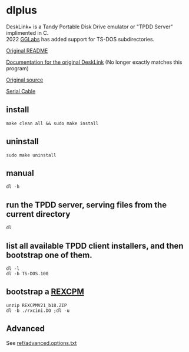 # dlplus
DeskLink+ is a Tandy Portable Disk Drive emulator or "TPDD Server" implimented in C.  
2022 [GGLabs](https://gglabs.us/) has added support for TS-DOS subdirectories.

[Original README](README.txt)

[Documentation for the original DeskLink](dl.do) (No longer exactly matches this program)

[Original source](http://bitchin100.com/files/linux/dlplus.zip)

[Serial Cable](http://tandy.wiki/Model_T_Serial_Cable)

## install
```
make clean all && sudo make install
```

## uninstall
```
sudo make uninstall
```

## manual
```
dl -h
```

## run the TPDD server, serving files from the current directory
```
dl
```

## list all available TPDD client installers, and then bootstrap one of them.
```
dl -l
dl -b TS-DOS.100
```

## bootstrap a [REXCPM](http://bitchin100.com/wiki/index.php?title=REXCPM)
```
unzip REXCPMV21_b18.ZIP
dl -b ./rxcini.DO ;dl -u
```

## Advanced
See [ref/advanced.options.txt]()

